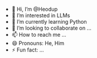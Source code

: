 - 👋 Hi, I’m @Heodup
- 👀 I’m interested in LLMs
- 🌱 I’m currently learning Python
- 💞️ I’m looking to collaborate on ...
- 📫 How to reach me ...
- 😄 Pronouns: He, Him
- ⚡ Fun fact: ...

<!---
Heodup/Heodup is a ✨ special ✨ repository because its `README.md` (this file) appears on your GitHub profile.
You can click the Preview link to take a look at your changes.
--->
